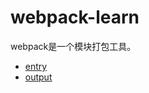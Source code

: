 # webpack-learn
webpack是一个模块打包工具。
- [entry](https://github.com/andyChenAn/webpack-learn/tree/master/entry/entry.md)
- [output](https://github.com/andyChenAn/webpack-learn/tree/master/output/output.md)